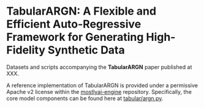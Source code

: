 # TabularARGN: A Flexible and Efficient Auto-Regressive Framework for Generating High-Fidelity Synthetic Data

Datasets and scripts accompanying the **TabularARGN** paper published at XXX.

A reference implementation of TabularARGN is provided under a permissive Apache v2 license within the [mostlyai-engine](https://github.com/mostly-ai/mostlyai-engine/) repository. Specifically, the core model components can be found here at [tabular/argn.py](https://github.com/mostly-ai/mostlyai-engine/blob/main/mostlyai/engine/_tabular/argn.py).
